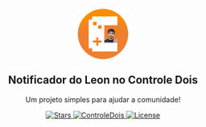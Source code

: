 <p align="center">
 <img width="100px" src="https://github.com/trywesley/controledois-leonnotifier/blob/master/assets/icon.png" align="center" alt="ControleDois" />
 <h2 align="center">Notificador do Leon no Controle Dois</h2>
 <p align="center">Um projeto simples para ajudar a comunidade!</p>
</p>
  <p align="center">
    <a href="https://github.com/trywesley/desposito/stargazers">
      <img alt="Stars" src="https://img.shields.io/github/stars/trywesley/desposito?color=orange" />
    </a>
    <a href="https://youtube.com/c/ControleDois">
      <img alt="ControleDois" src="https://img.shields.io/static/v1?label=Controle%20%20Dois&message=subscribe&color=orange&style=social&logo=youtube" />
    </a>
    <a href="https://en.wikipedia.org/wiki/MIT_License">
      <img alt="License" src="https://img.shields.io/github/license/trywesley/desposito?color=orange" />
    </a>
    <br />
  </p>
</p>
